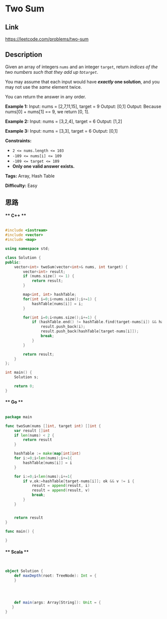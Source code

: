 


# Two Sum

## Link

https://leetcode.com/problems/two-sum


## Description

Given an array of integers `nums` and an integer `target`, return _indices of
the two numbers such that they add up to`target`_.

You may assume that each input would have **_exactly_ one solution**, and you
may not use the _same_ element twice.

You can return the answer in any order.



**Example 1:**
            Input: nums = [2,7,11,15], target = 9    Output: [0,1]    Output: Because nums[0] + nums[1] == 9, we return [0, 1].    

**Example 2:**
            Input: nums = [3,2,4], target = 6    Output: [1,2]    

**Example 3:**
            Input: nums = [3,3], target = 6    Output: [0,1]    



**Constraints:**

  * `2 <= nums.length <= 103`
  * `-109 <= nums[i] <= 109`
  * `-109 <= target <= 109`
  * **Only one valid answer exists.**


**Tags:** Array, Hash Table

**Difficulty:** Easy

## 思路

[title]: https://leetcode.com/problems/two-sum



<!-- tabs:start -->

#### ** C++ **

``` cpp

#include <iostream>
#include <vector>
#include <map>

using namespace std;

class Solution {
public:
    vector<int> twoSum(vector<int>& nums, int target) {
        vector<int> result;
        if (nums.size() <= 1) {
            return result;
        }

        map<int, int> hashTable;
        for(int i=0;i<nums.size();i+=1) {
            hashTable[nums[i]] = i;
        }

        for(int i=0;i<nums.size();i+=1) {
            if (hashTable.end() != hashTable.find(target-nums[i]) && hashTable[target-nums[i]] != i) {
                result.push_back(i);
                result.push_back(hashTable[target-nums[i]]);
                break;
            }
        }

        return result;
    }
};

int main() {
    Solution s;

    return 0;
}


```

#### ** Go **

``` go

package main

func twoSum(nums []int, target int) []int {
	var result []int
    if len(nums) < 2 {
		return result
	}

	hashTable := make(map[int]int)
	for i:=0;i<len(nums);i+=1{
		hashTable[nums[i]] = i
	}

	for i:=0;i<len(nums);i+=1{
		if v,ok:=hashTable[target-nums[i]]; ok && v != i {
			result = append(result, i)
			result = append(result, v)
			break;
		}
	}


	return result
}

func main() {
	
}


```

#### ** Scala **

``` scala


object Solution {
    def maxDepth(root: TreeNode): Int = {
    }




    def main(args: Array[String]): Unit = {
   }
}

```

<!-- tabs:end -->
